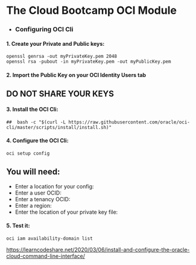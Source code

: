 # The Cloud Bootcamp OCI Module
* ### Configuring OCI Cli

#### 1. Create your Private and Public keys:


```
openssl genrsa -out myPrivateKey.pem 2048
openssl rsa -pubout -in myPrivateKey.pem -out myPublicKey.pem
```

#### 2.  Import the Public Key on your OCI Identity Users tab

## DO NOT SHARE YOUR KEYS

#### 3. Install the OCI Cli:
```
##  bash -c "$(curl -L https://raw.githubusercontent.com/oracle/oci-cli/master/scripts/install/install.sh)"
```

#### 4. Configure the OCI Cli:

```
oci setup config
```

## You will need:
* Enter a location for your config:
* Enter a user OCID:
* Enter a tenancy OCID:
* Enter a region:
* Enter the location of your private key file:

#### 5. Test it:

```
oci iam availability-domain list
```

https://learncodeshare.net/2020/03/06/install-and-configure-the-oracle-cloud-command-line-interface/